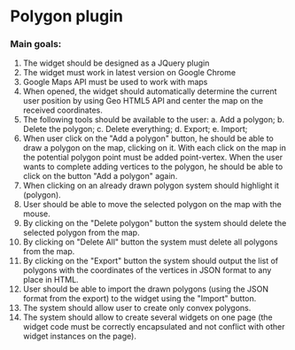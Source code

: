 # Polygon plugin

### Main goals:

1. The widget should be designed as a JQuery plugin
2. The widget must work in latest version on Google Chrome
3. Google Maps API must be used to work with maps
4. When opened, the widget should automatically determine the current user position by using Geo HTML5 API and center the map on the received coordinates.
5. The following tools should be available to the user:
    a. Add a polygon;
    b. Delete the polygon;
    c. Delete everything;
    d. Export;
    e. Import;
6. When user click on the "Add a polygon" button, he should be able to draw a polygon on the map, clicking on it. With each click on the map in the potential polygon point must be added point-vertex. When the user wants to complete adding vertices to the polygon, he should be able to click on the button "Add a polygon" again.
7. When clicking on an already drawn polygon system should highlight it (polygon).
8. User should be able to move the selected polygon on the map with the mouse.
9. By clicking on the "Delete polygon" button the system should delete the selected polygon from the map.
10. By clicking on "Delete All" button the system must delete all polygons from the map.
11. By clicking on the "Export" button the system should output the list of polygons with the coordinates of the vertices in JSON format to any place in HTML.
12. User should be able to import the drawn polygons (using the JSON format from the export) to the widget using the "Import" button.
13. The system should allow user to create only convex polygons.
14. The system should allow to create several widgets on one page (the widget code must be correctly encapsulated and not conflict with other widget instances on the page).

